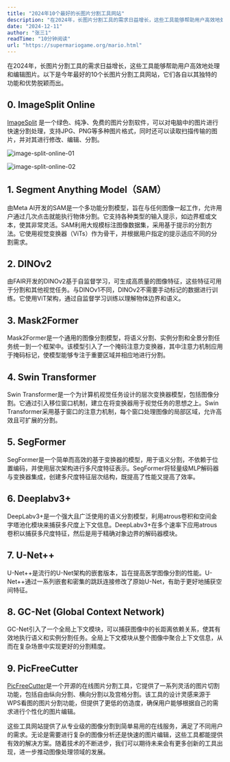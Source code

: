 ```yaml
---
title: "2024年10个最好的长图片分割工具网站"
description: "在2024年，长图片分割工具的需求日益增长，这些工具能够帮助用户高效地处理和编辑图片。以下是今年最好的10个长图片分割工具网站，它们各自以其独特的功能和优势脱颖而出。"
date: "2024-12-11"
author: "张三1"
readTime: "10分钟阅读"
url: "https://supermariogame.org/mario.html"
---
```


在2024年，长图片分割工具的需求日益增长，这些工具能够帮助用户高效地处理和编辑图片。以下是今年最好的10个长图片分割工具网站，它们各自以其独特的功能和优势脱颖而出。

## 0. ImageSplit Online
[ImageSplit](https://image-splitter.online) 是一个绿色、纯净、免费的图片分割软件，可以对电脑中的图片进行快速分割处理，支持JPG、PNG等多种图片格式，同时还可以读取扫描传输的图片，并对其进行修改、编辑、分割。

![image-split-online-01](/images/image-split-online-01.jpg)

![image-split-online-02](/images/image-split-online-02.jpg)

## 1. Segment Anything Model（SAM）
由Meta AI开发的SAM是一个多功能分割模型，旨在与任何图像一起工作，允许用户通过几次点击就能执行物体分割。它支持各种类型的输入提示，如边界框或文本，使其非常灵活。SAM利用大规模标注图像数据集，采用基于提示的分割方法。它使用视觉变换器（ViTs）作为骨干，并根据用户指定的提示适应不同的分割需求。

## 2. DINOv2
由FAIR开发的DINOv2基于自监督学习，可生成高质量的图像特征，这些特征可用于分割和其他视觉任务。与DINOv1不同，DINOv2不需要手动标记的数据进行训练。它使用ViT架构，通过自监督学习训练以理解物体边界和语义。

## 3. Mask2Former
Mask2Former是一个通用的图像分割模型，将语义分割、实例分割和全景分割任务统一到一个框架中。该模型引入了一个掩码注意力变换器，其中注意力机制应用于掩码标记，使模型能够专注于重要区域并相应地进行分割。

## 4. Swin Transformer
Swin Transformer是一个为计算机视觉任务设计的层次变换器模型，包括图像分割。它通过引入移位窗口机制，建立在将变换器用于视觉任务的思想之上。Swin Transformer采用基于窗口的注意力机制，每个窗口处理图像的局部区域，允许高效且可扩展的分割。

## 5. SegFormer
SegFormer是一个简单而高效的基于变换器的模型，用于语义分割，不依赖于位置编码，并使用层次架构进行多尺度特征表示。SegFormer将轻量级MLP解码器与变换器集成，创建多尺度特征层次结构，既提高了性能又提高了效率。

## 6. Deeplabv3+
DeepLabv3+是一个强大且广泛使用的语义分割模型，利用atrous卷积和空间金字塔池化模块来捕获多尺度上下文信息。DeepLabv3+在多个速率下应用atrous卷积以捕获多尺度特征，然后是用于精确对象边界的解码器模块。

## 7. U-Net++
U-Net++是流行的U-Net架构的嵌套版本，旨在提高医学图像分割的性能。U-Net++通过一系列嵌套和密集的跳跃连接修改了原始U-Net，有助于更好地捕获空间特征。

## 8. GC-Net (Global Context Network)
GC-Net引入了一个全局上下文模块，可以捕获图像中的长距离依赖关系，使其有效地执行语义和实例分割任务。全局上下文模块从整个图像中聚合上下文信息，从而在复杂场景中实现更好的分割精度。

## 9. PicFreeCutter
[PicFreeCutter](https://github.com/wumingluren/PicFreeCutter)是一个开源的在线图片分割工具，它提供了一系列灵活的图片切割功能，包括自由纵向分割、横向分割以及宫格分割。该工具的设计灵感来源于WPS看图的图片分割功能，但提供了更低的仿造度，确保用户能够根据自己的需求进行个性化的图片编辑。


这些工具网站提供了从专业级的图像分割到简单易用的在线服务，满足了不同用户的需求。无论是需要进行复杂的图像分析还是快速的图片编辑，这些工具都能提供有效的解决方案。随着技术的不断进步，我们可以期待未来会有更多创新的工具出现，进一步推动图像处理领域的发展。
